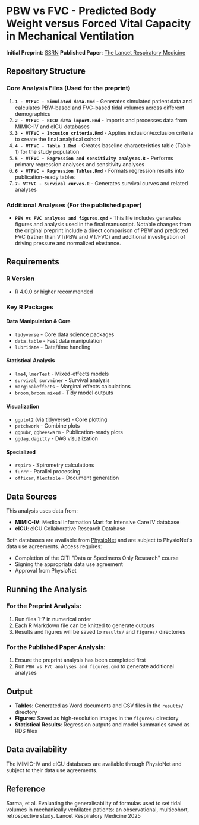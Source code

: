 # PBW vs FVC - Predicted Body Weight versus Forced Vital Capacity in Mechanical Ventilation

**Initial Preprint**: [SSRN](https://papers.ssrn.com/sol3/papers.cfm?abstract_id=4898478)
**Published Paper**: [The Lancet Respiratory Medicine](https://www.thelancet.com/journals/lanres/article/PIIS2213-2600(25)00126-2/abstract)

## Repository Structure

### Core Analysis Files (Used for the preprint)

1. **`1 - VTFVC - Simulated data.Rmd`** - Generates simulated patient data and calculates PBW-based and FVC-based tidal volumes across different demographics
2. **`2 - VTFVC - RICU data import.Rmd`** - Imports and processes data from MIMIC-IV and eICU databases
3. **`3 - VTFVC - Incusion criteria.Rmd`** - Applies inclusion/exclusion criteria to create the final analytical cohort
4. **`4 - VTFVC - Table 1.Rmd`** - Creates baseline characteristics table (Table 1) for the study population
5. **`5 - VTFVC - Regression and sensitivity analyses.R`** - Performs primary regression analyses and sensitivity analyses
6. **`6 - VTFVC - Regression Tables.Rmd`** - Formats regression results into publication-ready tables
7. **`7- VTFVC - Survival curves.R`** - Generates survival curves and related analyses

### Additional Analyses (For the published paper)

- **`PBW vs FVC analyses and figures.qmd`** - This file includes generates figures and analysis used in the final manuscript. Notable changes from the original preprint include a direct comparison of PBW and predicted FVC (rather than VT/PBW and VT/FVC) and additional investigation of driving pressure and normalized elastance.


## Requirements

### R Version
- R 4.0.0 or higher recommended

### Key R Packages

#### Data Manipulation & Core
- `tidyverse` - Core data science packages
- `data.table` - Fast data manipulation
- `lubridate` - Date/time handling

#### Statistical Analysis
- `lme4`, `lmerTest` - Mixed-effects models
- `survival`, `survminer` - Survival analysis
- `marginaleffects` - Marginal effects calculations
- `broom`, `broom.mixed` - Tidy model outputs

#### Visualization
- `ggplot2` (via tidyverse) - Core plotting
- `patchwork` - Combine plots
- `ggpubr`, `ggbeeswarm` - Publication-ready plots
- `ggdag`, `dagitty` - DAG visualization

#### Specialized
- `rspiro` - Spirometry calculations
- `furrr` - Parallel processing
- `officer`, `flextable` - Document generation

## Data Sources

This analysis uses data from:
- **MIMIC-IV**: Medical Information Mart for Intensive Care IV database
- **eICU**: eICU Collaborative Research Database

Both databases are available from [PhysioNet](https://physionet.org/) and are subject to PhysioNet's data use agreements. Access requires:
- Completion of the CITI "Data or Specimens Only Research" course
- Signing the appropriate data use agreement
- Approval from PhysioNet

## Running the Analysis

### For the Preprint Analysis:
1. Run files 1-7 in numerical order
2. Each R Markdown file can be knitted to generate outputs
3. Results and figures will be saved to `results/` and `figures/` directories

### For the Published Paper Analysis:
1. Ensure the preprint analysis has been completed first
2. Run `PBW vs FVC analyses and figures.qmd` to generate additional analyses

## Output

- **Tables**: Generated as Word documents and CSV files in the `results/` directory
- **Figures**: Saved as high-resolution images in the `figures/` directory
- **Statistical Results**: Regression outputs and model summaries saved as RDS files

## Data availability
The MIMIC-IV and eICU databases are available through PhysioNet and subject to their data use agreements. 

## Reference 
Sarma, et al. Evaluating the generalisability of formulas used to set tidal volumes in mechanically ventilated patients: an observational, multicohort, retrospective study. Lancet Respiratory Medicine 2025